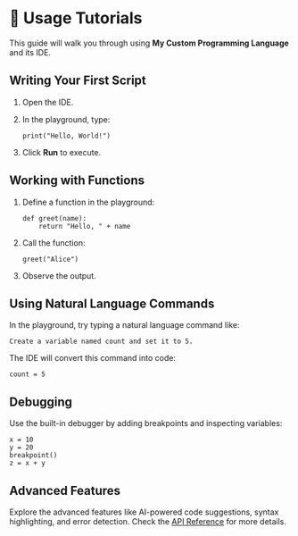 # 📘 Usage Tutorials

This guide will walk you through using **My Custom Programming Language** and its IDE.

## Writing Your First Script

1. Open the IDE.
2. In the playground, type:

    ```my-lang
    print("Hello, World!")
    ```

3. Click **Run** to execute.

## Working with Functions

1. Define a function in the playground:

    ```my-lang
    def greet(name):
        return "Hello, " + name
    ```

2. Call the function:

    ```my-lang
    greet("Alice")
    ```

3. Observe the output.

## Using Natural Language Commands

In the playground, try typing a natural language command like:

```plain
Create a variable named count and set it to 5.
```

The IDE will convert this command into code:

```my-lang
count = 5
```

## Debugging

Use the built-in debugger by adding breakpoints and inspecting variables:

```my-lang
x = 10
y = 20
breakpoint()
z = x + y
```

## Advanced Features

Explore the advanced features like AI-powered code suggestions, syntax highlighting, and error detection. Check the [API Reference](./api_reference.md) for more details.

